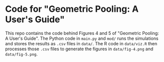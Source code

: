 # Code for "Geometric Pooling: A User's Guide"

This repo contains the code behind Figures 4 and 5 of "Geometric Pooling: A User's Guide". The Python code in `main.py` and `mod/` runs the simulations and stores the results as `.csv` files in `data/`. The R code in `data/viz.R` then processes those `.csv` files to generate the figures in `data/fig-4.png` and `data/fig-5.png`.
